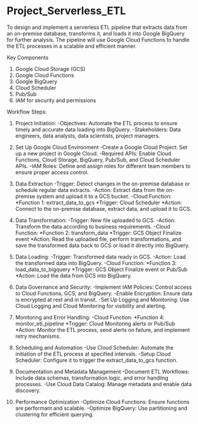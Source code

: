 # Project_Serverless_ETL
To design and implement a serverless ETL pipeline that extracts data from an on-premise database, transforms it, and loads it into Google BigQuery for further analysis. The pipeline will use Google Cloud Functions to handle the ETL processes in a scalable and efficient manner.

Key Components
1. Google Cloud Storage (GCS)
2. Google Cloud Functions
3. Google BigQuery
4. Cloud Scheduler
5. Pub/Sub
6. IAM for security and permissions

Workflow Steps:

1. Project Initiation:
   -Objectives: Automate the ETL process to ensure timely and accurate data loading into BigQuery.
   -Stakeholders: Data engineers, data analysts, data scientists, project managers.
   
2. Set Up Google Cloud Environment
   -Create a Google Cloud Project: Set up a new project in Google Cloud.
   -Required APIs: Enable Cloud Functions, Cloud Storage, BigQuery, Pub/Sub, and Cloud Scheduler APIs.
   -IAM Roles: Define and assign roles for different team members to ensure proper access control.
   
3. Data Extraction
   -Trigger: Detect changes in the on-premise database or schedule regular data extracts.
   -Action: Extract data from the on-premise system and upload it to a GCS bucket.
   -Cloud Function:
        *Function 1: extract_data_to_gcs
        *Trigger: Cloud Scheduler
        *Action: Connect to the on-premise database, extract data, and upload it to GCS.
   
4. Data Transformation:
    -Trigger: New file uploaded to GCS.
    -Action: Transform the data according to business requirements.
    -Cloud Function:
        *Function 2: transform_data
        *Trigger: GCS Object Finalize event
        *Action: Read the uploaded file, perform transformations, and save the transformed data back to GCS or load it directly into BigQuery.

5. Data Loading:
    -Trigger: Transformed data ready in GCS.
    -Action: Load the transformed data into BigQuery.
    -Cloud Function:
        *Function 3: load_data_to_bigquery
        *Trigger: GCS Object Finalize event or Pub/Sub
        *Action: Load the data from GCS into BigQuery.

6. Data Governance and Security:
    -Implement IAM Policies: Control access to Cloud Functions, GCS, and BigQuery.
    -Enable Encryption: Ensure data is encrypted at rest and in transit.
    -Set Up Logging and Monitoring: Use Cloud Logging and Cloud Monitoring for visibility and alerting.

7. Monitoring and Error Handling:
    -Cloud Function:
        *Function 4: monitor_etl_pipeline
        *Trigger: Cloud Monitoring alerts or Pub/Sub
        *Action: Monitor the ETL process, send alerts on failure, and implement retry mechanisms.
   
8. Scheduling and Automation
    -Use Cloud Scheduler: Automate the initiation of the ETL process at specified intervals.
    -Setup Cloud Scheduler: Configure it to trigger the extract_data_to_gcs function.

9. Documentation and Metadata Management
    -Document ETL Workflows: Include data schemas, transformation logic, and error handling processes.
    -Use Cloud Data Catalog: Manage metadata and enable data discovery.
   
10. Performance Optimization
    -Optimize Cloud Functions: Ensure functions are performant and scalable.
    -Optimize BigQuery: Use partitioning and clustering for efficient querying.

